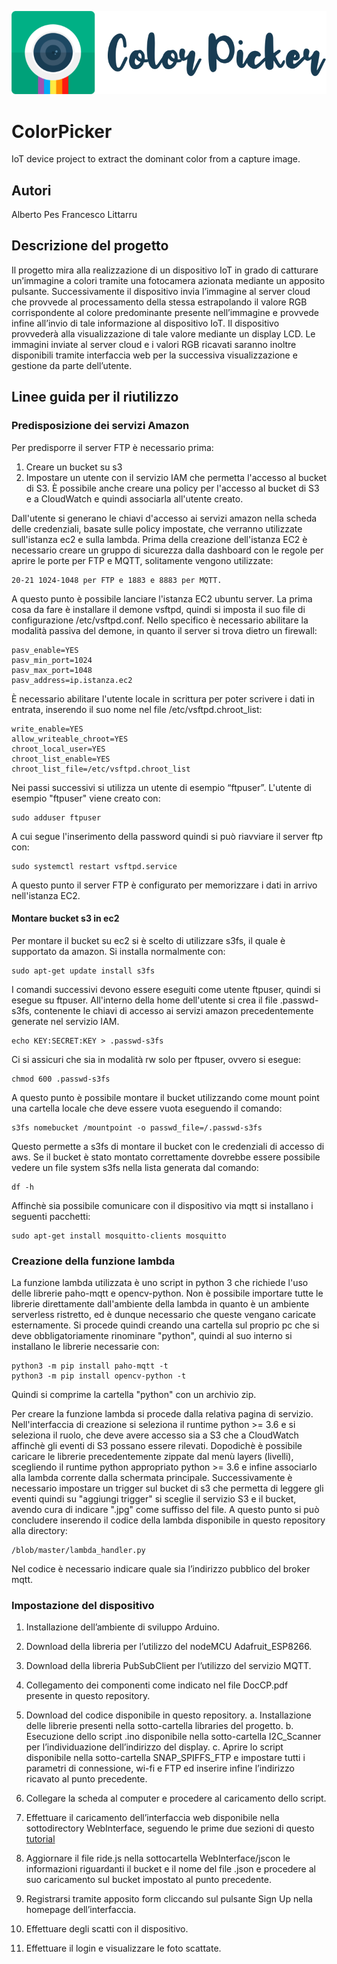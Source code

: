 ![Color Picker Logo](CPLogo/CPLogo.png)

# ColorPicker
IoT device project to extract the dominant color from a capture image.

## Autori
Alberto Pes
Francesco Littarru

## Descrizione del progetto
Il progetto mira alla realizzazione di un dispositivo IoT in grado di catturare un’immagine a colori tramite una fotocamera azionata mediante un apposito pulsante. Successivamente il dispositivo invia l’immagine al server cloud che provvede al processamento della stessa estrapolando il valore RGB corrispondente al colore predominante presente nell’immagine e provvede infine all’invio di tale informazione al dispositivo IoT. Il dispositivo provvederà alla visualizzazione di tale valore mediante un display LCD.
Le immagini inviate al server cloud e i valori RGB ricavati saranno inoltre disponibili tramite interfaccia web per la successiva visualizzazione e gestione da parte dell’utente.

## Linee guida per il riutilizzo

### Predisposizione dei servizi Amazon

Per predisporre il server FTP è necessario prima:

1. Creare un bucket su s3
1. Impostare un utente con il servizio IAM che permetta l'accesso al bucket di S3. È possibile anche creare una policy per l'accesso al bucket di S3 e a CloudWatch e quindi associarla all'utente creato.

Dall'utente si generano le chiavi d'accesso ai servizi amazon nella scheda delle credenziali, basate sulle policy impostate, che verranno utilizzate sull'istanza ec2 e sulla lambda.
Prima della creazione dell'istanza EC2 è necessario creare un gruppo di sicurezza dalla dashboard con le regole per aprire le porte per FTP e MQTT, solitamente vengono utilizzate:
    
    20-21 1024-1048 per FTP e 1883 e 8883 per MQTT.

A questo punto è possibile lanciare l'istanza EC2 ubuntu server.
La prima cosa da fare è installare il demone vsftpd, quindi si imposta il suo file di configurazione /etc/vsftpd.conf.
Nello specifico è necessario abilitare la modalità passiva del demone, in quanto il server si trova dietro un firewall:

    pasv_enable=YES
    pasv_min_port=1024
    pasv_max_port=1048
    pasv_address=ip.istanza.ec2

È necessario abilitare l'utente locale in scrittura per poter scrivere i dati in entrata, inserendo il suo nome nel file /etc/vsftpd.chroot_list:

    write_enable=YES
    allow_writeable_chroot=YES
    chroot_local_user=YES
    chroot_list_enable=YES
    chroot_list_file=/etc/vsftpd.chroot_list

Nei passi successivi si utilizza un utente di esempio “ftpuser”.
L'utente di esempio "ftpuser" viene creato con:

    sudo adduser ftpuser
    
A cui segue l'inserimento della password quindi si può riavviare il server ftp con:

    sudo systemctl restart vsftpd.service

A questo punto il server FTP è configurato per memorizzare i dati in arrivo nell'istanza EC2.

#### Montare bucket s3 in ec2
Per montare il bucket su ec2 si è scelto di utilizzare s3fs, il quale è supportato da amazon.
Si installa normalmente con:

    sudo apt-get update install s3fs
    
I comandi successivi devono essere eseguiti come utente ftpuser, quindi si esegue su ftpuser.
All'interno della home dell'utente si crea il file .passwd-s3fs, contenente le chiavi di accesso ai servizi amazon precedentemente generate nel servizio IAM.

    echo KEY:SECRET:KEY > .passwd-s3fs

Ci si assicuri che sia in modalità rw solo per ftpuser, ovvero si esegue:

    chmod 600 .passwd-s3fs

A questo punto è possibile montare il bucket utilizzando come mount point una cartella locale che deve essere vuota eseguendo il comando:

    s3fs nomebucket /mountpoint -o passwd_file=/.passwd-s3fs

Questo permette a s3fs di montare il bucket con le credenziali di accesso di aws. 
Se il bucket è stato montato correttamente dovrebbe essere possibile vedere un file system s3fs nella lista generata dal comando:

    df -h

Affinchè sia possibile comunicare con il dispositivo via mqtt si installano i seguenti pacchetti:

    sudo apt-get install mosquitto-clients mosquitto

### Creazione della funzione lambda

La funzione lambda utilizzata è uno script in python 3 che richiede l'uso delle librerie paho-mqtt e opencv-python.
Non è possibile importare tutte le librerie direttamente dall'ambiente della lambda in quanto è un ambiente serverless ristretto, ed è dunque necessario che queste vengano caricate esternamente.
Si procede quindi creando una cartella sul proprio pc che si deve obbligatoriamente rinominare "python", quindi al suo interno si installano le librerie necessarie con:

    python3 -m pip install paho-mqtt -t
    python3 -m pip install opencv-python -t
    
Quindi si comprime la cartella "python" con un archivio zip.

Per creare la funzione lambda si procede dalla relativa pagina di servizio.
Nell'interfaccia di creazione si seleziona il runtime python >= 3.6 e si seleziona il ruolo, che deve avere accesso sia a S3 che a CloudWatch affinchè gli eventi di S3 possano essere rilevati.
Dopodichè è possibile caricare le librerie precedentemente zippate dal menù layers (livelli), scegliendo il runtime python appropriato python >= 3.6 e infine associarlo alla lambda corrente dalla schermata principale.
Successivamente è necessario impostare un trigger sul bucket di s3 che permetta di leggere gli eventi quindi su "aggiungi trigger" si sceglie il servizio S3 e il bucket, avendo cura di indicare ".jpg" come suffisso del file.
A questo punto si può concludere inserendo il codice della lambda disponibile in questo repository alla directory:

    /blob/master/lambda_handler.py

Nel codice è necessario indicare quale sia l’indirizzo pubblico del broker mqtt.

### Impostazione del dispositivo

1. Installazione dell’ambiente di sviluppo Arduino.
1. Download della libreria per l’utilizzo del nodeMCU Adafruit_ESP8266.
1. Download della libreria PubSubClient per l’utilizzo del servizio MQTT.
1. Collegamento dei componenti come indicato nel file DocCP.pdf presente in questo repository.
1. Download del codice disponibile in questo repository.
    a. Installazione delle librerie presenti nella sotto-cartella libraries del progetto.
    b. Esecuzione dello script .ino disponibile nella sotto-cartella I2C_Scanner per l’individuazione dell’indirizzo del display.
    c. Aprire lo script disponibile nella sotto-cartella SNAP_SPIFFS_FTP e impostare tutti i parametri di connessione, wi-fi e FTP ed inserire infine l’indirizzo ricavato al punto precedente.
1. Collegare la scheda al computer e procedere al caricamento dello script.
1. Effettuare il caricamento dell’interfaccia web disponibile nella sottodirectory WebInterface, seguendo le prime due sezioni di questo [tutorial](https://aws.amazon.com/it/getting-started/projects/build-serverless-web-app-lambda-apigateway-s3-dynamodb-cognito/module-2/)

1. Aggiornare il file ride.js nella sottocartella ​WebInterface/js ​con le informazioni riguardanti il bucket e il nome del file .json e procedere al suo caricamento sul bucket impostato al punto precedente.
1. Registrarsi tramite apposito form cliccando sul pulsante Sign Up nella homepage dell’interfaccia.
1. Effettuare degli scatti con il dispositivo.
13. Effettuare il login e visualizzare le foto scattate.
